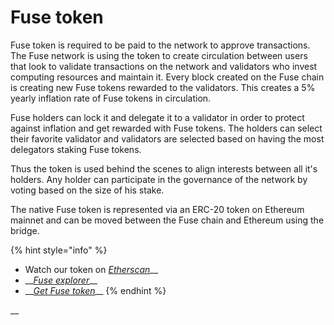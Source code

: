 # Fuse token

Fuse token is required to be paid to the network to approve transactions. The Fuse network is using the token to create circulation between users that look to validate transactions on the network and validators who invest computing resources and maintain it. Every block created on the Fuse chain is creating new Fuse tokens rewarded to the validators. This creates a 5% yearly inflation rate of Fuse tokens in circulation. 

Fuse holders can lock it and delegate it to a validator in order to protect against inflation and get rewarded with Fuse tokens. The holders can select their favorite validator and validators are selected based on having the most delegators staking Fuse tokens. 

Thus the token is used behind the scenes to align interests between all it's holders. Any holder can participate in the governance of the network by voting based on the size of his stake.

The native Fuse token is represented via an ERC-20 token on Ethereum mainnet and can be moved between the Fuse chain and Ethereum using the bridge. 

{% hint style="info" %}
* Watch our token on [_Etherscan_](https://etherscan.io/token/0x970b9bb2c0444f5e81e9d0efb84c8ccdcdcaf84d)\_\_
* \_\_[_Fuse explorer_](https://explorer.fusenet.io/)\_\_
* \_\_[_Get Fuse token_](https://uniswap.exchange/swap/0x970B9bB2C0444F5E81e9d0eFb84C8ccdcdcAf84d)\_\_
{% endhint %}

\_\_

